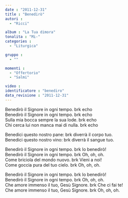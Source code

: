 ```yaml
---
date : "2011-12-31"
title : "Benedirò"
autori : 
  - "Ricci"

album : "La Tua dimora"
tonalita : "Mi-"
categories : 
  - "Liturgica"

gruppo : 
  - ""

momenti : 
  - "Offertorio"
  - "Salmi"

video : 
identificatore : "benediro"
data_revisione : "2011-12-31"
---
```

  
  
  
  
  
  
  
  
  
  
Benedirò il Signore in ogni tempo. brk echo  
Benedirò il Signore in ogni tempo. brk echo  
Sulla mia bocca sempre la sua lode. brk echo  
Chi cerca lui non manca mai di nulla. brk echo  
  
  
  
Benedici questo nostro pane: brk diverrà il corpo tuo.  
Benedici questo nostro vino: brk diverrà il sangue tuo.  
  
  
  
  
Benedirò il Signore in ogni tempo. brk Io benedirò!  
Benedirò il Signore in ogni tempo. brk Oh, oh, oh.  
Come briciola del mondo nuovo. brk Vieni a noi!  
Come goccia pura del tuo cielo. brk Oh, oh, oh.  
  
  
  
  
Benedirò il Signore in ogni tempo. brk Io benedirò!  
Benedirò il Signore in ogni tempo. brk Oh, oh, oh.  
Che amore immenso il tuo, Gesù Signore. brk Che ci fai te!  
Che amore immenso il tuo, Gesù Signore. brk Oh, oh, oh.  
  
  
  
  
